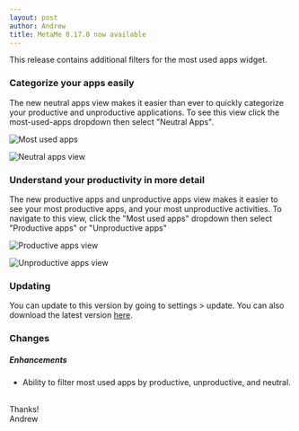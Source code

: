 ```yaml
---
layout: post
author: Andrew
title: MetaMe 0.17.0 now available
---
```


This release contains additional filters for the most used apps widget.

### Categorize your apps easily
The new neutral apps view makes it easier than ever to quickly categorize your productive and unproductive applications. To see this view click the most-used-apps dropdown then select "Neutral Apps".

<img class="my-3 w-100" srcset="
                /assets/most-used-apps-1x.PNG 1x,
                /assets/most-used-apps-2x.PNG 2x,
                /assets/most-used-apps-3x.PNG 3x,
              " src="/assets/most-used-apps-1x.PNG" alt="Most used apps"
              title="Most used apps view" />

<img class="my-3 w-100" srcset="
                /assets/neutral-apps-view-1x.PNG 1x,
                /assets/neutral-apps-view-2x.PNG 2x,
                /assets/neutral-apps-view-3x.PNG 3x,
              " src="/assets/neutral-apps-view-1x.PNG" alt="Neutral apps view"
              title="Neutral apps view" />


### Understand your productivity in more detail
The new productive apps and unproductive apps view makes it easier to see your most productive apps, and your most unproductive activities. To navigate to this view, click the "Most used apps" dropdown then select "Productive apps" or "Unproductive apps"

<img class="my-3 w-100" srcset="
                /assets/productive-apps-1x.PNG 1x,
                /assets/productive-apps-2x.PNG 2x,
                /assets/productive-apps-3x.PNG 3x,
              " src="/assets/productive-apps-1x.PNG" alt="Productive apps view"
              title="Productive apps view" />

<img class="my-3 w-100" srcset="
                /assets/unproductive-apps-1x.PNG 1x,
                /assets/unproductive-apps-2x.PNG 2x,
                /assets/unproductive-apps-3x.PNG 3x,
              " src="/assets/unproductive-apps-1x.PNG" alt="Unproductive apps view"
              title="Unproductive apps view" />


### Updating

You can update to this version by going to settings > update.  You can also download the latest version [here](/download.html).

### Changes

##### Enhancements
- Ability to filter most used apps by productive, unproductive, and neutral.

<br/>
Thanks!
<br/>
Andrew